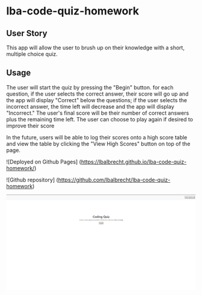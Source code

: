 # lba-code-quiz-homework

## User Story
This app will allow the user to brush up on their knowledge with a short, multiple choice quiz.

## Usage
The user will start the quiz by pressing the "Begin" button. for each question, if the user selects the correct answer, their score will go up and the app will display "Correct" below the questions; if the user selects the incorrect answer, the time left will decrease and the app will display "Incorrect." The user's final score will be their number of correct answers plus the remaining time left. The user can choose to play again if desired to improve their score

In the future, users will be able to log their scores onto a high score table and view the table by clicking the "View High Scores" button on top of the page.

![Deployed on Github Pages] (https://lbalbrecht.github.io/lba-code-quiz-homework/)

![Github repository] (https://github.com/lbalbrecht/lba-code-quiz-homework)

<img src="assets\images\code-quiz-snapshot.png" alt = "code quiz landing page snapshot">